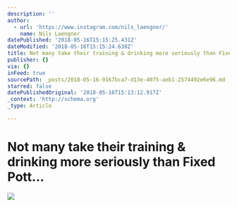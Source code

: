 ```yaml
---
description: ''
author:
  - url: 'https://www.instagram.com/nils_laengner/'
    name: Nils Laengner
datePublished: '2018-05-16T15:15:25.431Z'
dateModified: '2018-05-16T15:15:24.638Z'
title: Not many take their training & drinking more seriously than Fixed Pott…
publisher: {}
via: {}
inFeed: true
sourcePath: _posts/2018-05-16-9167bca7-d13e-4075-aeb1-2574492e6e96.md
starred: false
datePublishedOriginal: '2018-05-16T15:13:12.917Z'
_context: 'http://schema.org'
_type: Article

---
```

# Not many take their training & drinking more seriously than Fixed Pott...
![](https://the-grid-user-content.s3-us-west-2.amazonaws.com/e3aab974-c82e-44b2-8d2c-fcf1ee65b98e.jpg)